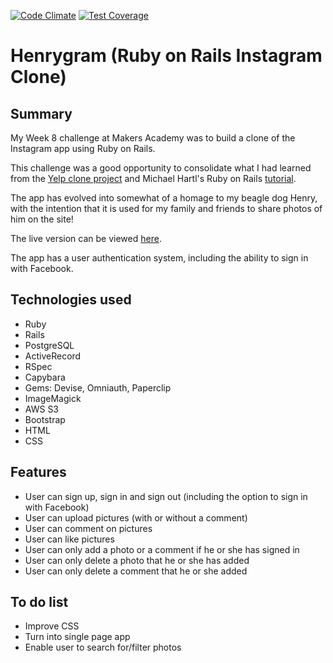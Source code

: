 [![Code Climate](https://codeclimate.com/github/ejbyne/rails-instagram/badges/gpa.svg)](https://codeclimate.com/github/ejbyne/rails-instagram)
[![Test Coverage](https://codeclimate.com/github/ejbyne/rails-instagram/badges/coverage.svg)](https://codeclimate.com/github/ejbyne/rails-instagram)

# Henrygram (Ruby on Rails Instagram Clone)

## Summary

My Week 8 challenge at Makers Academy was to build a clone of the Instagram app using Ruby on Rails.

This challenge was a good opportunity to consolidate what I had learned from the [Yelp clone project](https://github.com/ejbyne/rails-yelp) and Michael Hartl's Ruby on Rails [tutorial](https://github.com/ejbyne/rails-twitter).

The app has evolved into somewhat of a homage to my beagle dog Henry, with the intention that it is used for my family and friends to share photos of him on the site!

The live version can be viewed [here](https://henrygram.herokuapp.com).

The app has a user authentication system, including the ability to sign in with Facebook.

## Technologies used

- Ruby
- Rails
- PostgreSQL
- ActiveRecord
- RSpec
- Capybara
- Gems: Devise, Omniauth, Paperclip
- ImageMagick
- AWS S3
- Bootstrap
- HTML
- CSS

## Features

- User can sign up, sign in and sign out (including the option to sign in with Facebook)
- User can upload pictures (with or without a comment)
- User can comment on pictures
- User can like pictures
- User can only add a photo or a comment if he or she has signed in
- User can only delete a photo that he or she has added
- User can only delete a comment that he or she added

## To do list

- Improve CSS
- Turn into single page app
- Enable user to search for/filter photos
